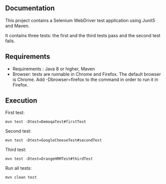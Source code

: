 Documentation
-------------

This project contains a Selenium WebDriver test application using Junit5 and Maven.

It contains three tests: the first and the third tests pass and the second test fails.

Requirements
-------------
- Requirements : Java 8 or higher, Maven
- Browser: tests are runnable in Chrome and Firefox. The default browser is Chrome.
Add -Dbrowser=firefox to the command in order to run it in Firefox.

Execution
-------------
First test:
```
mvn test -Dtest=DemoqaTest#firstTest
```
Second test:
```
mvn test -Dtest=GoogleCheeseTest#secondTest  
```
Third test:
```
mvn test -Dtest=OrangeHRMTest#thirdTest
```
Run all tests:
```
mvn clean test 
```